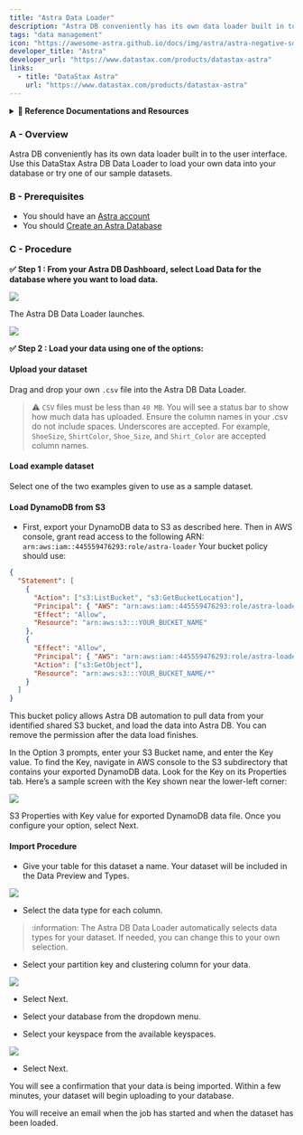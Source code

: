 ```yaml
---
title: "Astra Data Loader"
description: "Astra DB conveniently has its own data loader built in to the user interface. Use this DataStax Astra DB Data Loader to load your own data into your database or try one of our sample datasets."
tags: "data management"
icon: "https://awesome-astra.github.io/docs/img/astra/astra-negative-square.png"
developer_title: "Astra"
developer_url: "https://www.datastax.com/products/datastax-astra"
links:
  - title: "DataStax Astra"
    url: "https://www.datastax.com/products/datastax-astra"
---
```


<details class="nosurface" markdown="1">
<summary><b> 📖 Reference Documentations and Resources</b></summary>
<ol>
<li><a href="https://docs.datastax.com/en/astra/docs/manage/upload/astra-data-loader.html"><b>📖  Data Loader</b> - Astra Reference documentation</a>
<li><a href="https://www.youtube.com/watch?v=xg3SPqKpP7Q&list=PL2g2h-wyI4SpWK1G3UaxXhzZc6aUFXbvL&index=5"><b>🎥 Youtube Video</b> - Walk through data loader usage</a>
</ol>
</details>

### A - Overview

Astra DB conveniently has its own data loader built in to the user interface. Use this DataStax Astra DB Data Loader to load your own data into your database or try one of our sample datasets.

### B - Prerequisites

<ul class="prerequisites">
  <li class="nosurface">You should have an <a href="https://astra.dev/3B7HcYo">Astra account</a></li>
  <li class="nosurface">You should <a href="https://awesome-astra.github.io/docs/pages/astra/create-instance/">Create an Astra Database</a></li>
</ul>

### C - Procedure

**<span class="nosurface">✅ </span> Step 1 : From your Astra DB Dashboard, select Load Data for the database where you want to load data.**

![](https://docs.datastax.com/en/astra/docs/_images/dataloader-dashboard.png)

The Astra DB Data Loader launches.

![](https://docs.datastax.com/en/astra/docs/_images/dataloader-createscreen.png)

**<span class="nosurface">✅ </span> Step 2 : Load your data using one of the options:**

#### Upload your dataset

Drag and drop your own `.csv` file into the Astra DB Data Loader.

> :warning: `CSV` files must be less than `40 MB`. You will see a status bar to show how much data has uploaded. Ensure the column names in your .csv do not include spaces. Underscores are accepted. For example, `ShoeSize`, `ShirtColor`, `Shoe_Size`, and `Shirt_Color` are accepted column names.

#### Load example dataset

Select one of the two examples given to use as a sample dataset.

#### Load DynamoDB from S3

- First, export your DynamoDB data to S3 as described here. Then in AWS console, grant read access to the following ARN: `arn:aws:iam::445559476293:role/astra-loader` Your bucket policy should use:

```json
{
  "Statement": [
    {
      "Action": ["s3:ListBucket", "s3:GetBucketLocation"],
      "Principal": { "AWS": "arn:aws:iam::445559476293:role/astra-loader" },
      "Effect": "Allow",
      "Resource": "arn:aws:s3:::YOUR_BUCKET_NAME"
    },
    {
      "Effect": "Allow",
      "Principal": { "AWS": "arn:aws:iam::445559476293:role/astra-loader" },
      "Action": ["s3:GetObject"],
      "Resource": "arn:aws:s3:::YOUR_BUCKET_NAME/*"
    }
  ]
}
```

This bucket policy allows Astra DB automation to pull data from your identified shared S3 bucket, and load the data into Astra DB. You can remove the permission after the data load finishes.

In the Option 3 prompts, enter your S3 Bucket name, and enter the Key value. To find the Key, navigate in AWS console to the S3 subdirectory that contains your exported DynamoDB data. Look for the Key on its Properties tab. Here’s a sample screen with the Key shown near the lower-left corner:

![](https://docs.datastax.com/en/astra/docs/_images/dataloader-s3-dynamodb-key.png)

S3 Properties with Key value for exported DynamoDB data file.
Once you configure your option, select Next.

#### Import Procedure

- Give your table for this dataset a name. Your dataset will be included in the Data Preview and Types.

![](https://docs.datastax.com/en/astra/docs/_images/dataloader-config.png)

- Select the data type for each column.

> :information: The Astra DB Data Loader automatically selects data types for your dataset. If needed, you can change this to your own selection.

- Select your partition key and clustering column for your data.

![](https://docs.datastax.com/en/astra/docs/_images/dataloader-keyscluster.png)

- Select Next.

- Select your database from the dropdown menu.

- Select your keyspace from the available keyspaces.

![](https://docs.datastax.com/en/astra/docs/_images/dataloader-loadtotarget.png)

- Select Next.

You will see a confirmation that your data is being imported. Within a few minutes, your dataset will begin uploading to your database.

You will receive an email when the job has started and when the dataset has been loaded.
